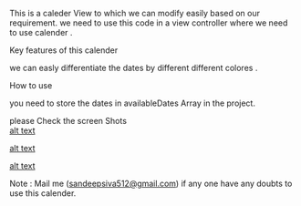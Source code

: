 
This  is a caleder View to which we can modify easily based on our requirement. we need to use this code in a view controller where we need to use calender . 



Key features of this calender 

we can  easly differentiate the dates by different different colores .



How to use 

you need to store the dates in availableDates  Array in the project.


please Check the screen Shots  
[alt text](/Nov.png "In NOV some dates are available and some dates are booked based on that difrenctiated with colors")

[alt text](Oct.png "In oct some dates are available and some dates are booked based on that difrenctiated with colors")

[alt text](Sep.png "IN SEP  no dates are avaliable  ")



Note : Mail me (sandeepsiva512@gmail.com) if  any one have any doubts to use this calender.

